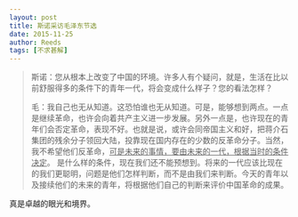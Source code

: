 ```yaml
---
layout: post
title: 斯诺采访毛泽东节选
date: 2015-11-25
author: Reeds
tags: [不求甚解]
---
```


> 斯诺：您从根本上改变了中国的环境。许多人有个疑问，就是，生活在比以前舒服得多的条件下的青年一代，将会变成什么样子？您的看法怎样？
>
> 毛：我自己也无从知道。这恐怕谁也无从知道。可是，能够想到两点。一点是继续革命，也许会向着共产主义进一步发展。另外一点是，也许现在的青年们会否定革命，表现不好。也就是说，或许会同帝国主义和好，把蒋介石集团的残余分子领回大陆，投靠现在国内存在的少数的反革命分子。当然，我不希望他们反革命，<u>可是未来的事情，要由未来的一代，根据当时的条件决定</u>。 是什么样的条件，现在我们还不能预想到。将来的一代应该比现在的我们更聪明，问题是他们怎样判断，而不是由我们来判断。今天的青年以及接续他们的未来的青年，将根据他们自己的判断来评价中国革命的成果。

真是卓越的眼光和境界。